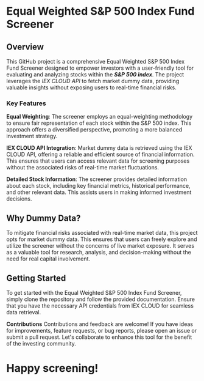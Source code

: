 # Equal Weighted S&P 500 Index Fund Screener

## Overview
This GitHub project is a comprehensive Equal Weighted S&P 500 Index Fund Screener designed to empower investors with a user-friendly tool for evaluating and analyzing stocks within the ***S&P 500 index***. The project leverages the _IEX CLOUD API_ to fetch market dummy data, providing valuable insights without exposing users to real-time financial risks.

### Key Features

**Equal Weighting**: The screener employs an equal-weighting methodology to ensure fair representation of each stock within the S&P 500 index. This approach offers a diversified perspective, promoting a more balanced investment strategy.

**IEX CLOUD API Integration**:  Market dummy data is retrieved using the IEX CLOUD API, offering a reliable and efficient source of financial information. This ensures that users can access relevant data for screening purposes without the associated risks of real-time market fluctuations.

**Detailed Stock Information**: The screener provides detailed information about each stock, including key financial metrics, historical performance, and other relevant data. This assists users in making informed investment decisions.

## Why Dummy Data?
To mitigate financial risks associated with real-time market data, this project opts for market dummy data. This ensures that users can freely explore and utilize the screener without the concerns of live market exposure. It serves as a valuable tool for research, analysis, and decision-making without the need for real capital involvement.

## Getting Started
To get started with the Equal Weighted S&P 500 Index Fund Screener, simply clone the repository and follow the provided documentation. Ensure that you have the necessary API credentials from IEX CLOUD for seamless data retrieval.

**Contributions**
Contributions and feedback are welcome! If you have ideas for improvements, feature requests, or bug reports, please open an issue or submit a pull request. Let's collaborate to enhance this tool for the benefit of the investing community.

# Happy screening!
